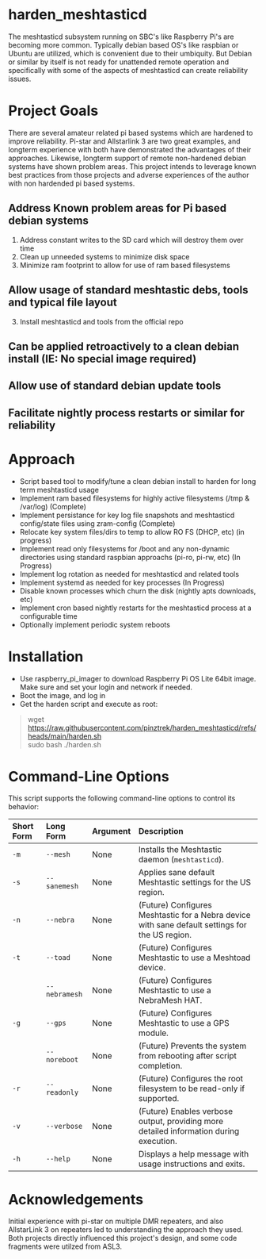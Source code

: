 # harden_meshtasticd

The meshtasticd subsystem running on SBC's like Raspberry Pi's are becoming more common. Typically debian based OS's like raspbian or Ubuntu are utilized, which is convenient due to their umbiquity. But Debian or similar by itself is not ready for unattended remote operation and specifically with some of the aspects of meshtasticd can create reliability issues. 

# Project Goals
There are several amateur related pi based systems which are hardened to improve reliability. Pi-star and Allstarlink 3 are two great examples, and longterm experience with both have demonstrated the advantages of their approaches. Likewise, longterm support of remote non-hardened debian systems have shown problem areas. This project intends to leverage known best practices from those projects and adverse experiences of the author with non hardended pi based systems.

## Address Known problem areas for Pi based debian systems
1. Address constant writes to the SD card which will destroy them over time
2. Clean up unneeded systems to minimize disk space
3. Minimize ram footprint to allow for use of ram based filesystems

## Allow usage of standard meshtastic debs, tools and typical file layout
3. Install meshtasticd and tools from the official repo
   
## Can be applied retroactively to a clean debian install (IE: No special image required)

## Allow use of standard debian update tools

## Facilitate nightly process restarts or similar for reliability

# Approach

* Script based tool to modify/tune a clean debian install to harden for long term meshtasticd usage
* Implement ram based filesystems for highly active filesystems (/tmp & /var/log) (Complete)
* Implement persistance for key log file snapshots and meshtasticd config/state files using zram-config (Complete)
* Relocate key system files/dirs to temp to allow RO FS (DHCP, etc) (in progress)
* Implement read only filesystems for /boot and any non-dynamic directories using standard raspbian approachs (pi-ro, pi-rw, etc) (In Progress)
* Implement log rotation as needed for meshtasticd and related tools
* Implement systemd as needed for key processes (In Progress)
* Disable known processes which churn the disk (nightly apts downloads, etc)
* Implement cron based nightly restarts for the meshtasticd process at a configurable time
* Optionally implement periodic system reboots

# Installation
* Use raspberry_pi_imager to download Raspberry Pi OS Lite 64bit image. Make sure and set your login and network if needed.
* Boot the image, and log in
* Get the harden script and execute as root:
> wget https://raw.githubusercontent.com/pinztrek/harden_meshtasticd/refs/heads/main/harden.sh<br>
> sudo bash ./harden.sh

# Command-Line Options

This script supports the following command-line options to control its behavior:

| **Short Form** | **Long Form** | **Argument** | **Description** |
| :--------- | :---------- | :------- | :----------------------------------------------------------------------- |
| `-m` | `--mesh` | None | Installs the Meshtastic daemon (`meshtasticd`). |
| `-s` | `--sanemesh` | None | Applies sane default Meshtastic settings for the US region. |
| `-n` | `--nebra` | None | (Future) Configures Meshtastic for a Nebra device with sane default settings for the US region. |
| `-t` | `--toad` | None | (Future) Configures Meshtastic to use a Meshtoad device. |
| | `--nebramesh` | None | (Future) Configures Meshtastic to use a NebraMesh HAT. |
| `-g` | `--gps` | None | (Future) Configures Meshtastic to use a GPS module. |
| | `--noreboot` | None | (Future) Prevents the system from rebooting after script completion. |
| `-r` | `--readonly` | None | (Future) Configures the root filesystem to be read-only if supported. |
| `-v` | `--verbose` | None | (Future) Enables verbose output, providing more detailed information during execution. |
| `-h` | `--help` | None | Displays a help message with usage instructions and exits. |

# Acknowledgements
Initial experience with pi-star on multiple DMR repeaters, and also AllstarLink 3 on repeaters led to understanding the approach they used. Both projects directly influenced this project's design, and some code fragments were utilzed from ASL3. 
